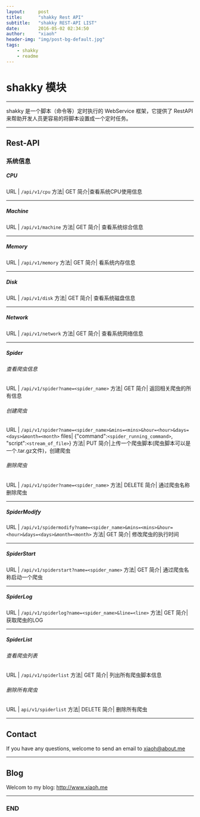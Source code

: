 ```yaml
---
layout:     post
title:      "shakky Rest API"
subtitle:   "shakky REST-API LIST"
date:       2016-05-02 02:34:50
author:     "xiaoh"
header-img: "img/post-bg-default.jpg"
tags:
    - shakky
    - readme
---
```


# shakky 模块

---

shakky 是一个脚本（命令等）定时执行的 WebService 框架，它提供了 RestAPI 来帮助开发人员更容易的将脚本设置成一个定时任务。

---

## Rest-API

### 系统信息

##### CPU

URL | `/api/v1/cpu`
方法| GET
简介|查看系统CPU使用信息

---

##### Machine

URL | `/api/v1/machine`
方法| GET 
简介| 查看系统综合信息

---

##### Memory

URL | `/api/v1/memory`
方法| GET
简介| 看系统内存信息

---

##### Disk

URL | `/api/v1/disk`
方法| GET
简介| 查看系统磁盘信息

---

##### Network

URL | `/api/v1/network`
方法| GET 
简介| 查看系统网络信息

---

##### Spider

###### 查看爬虫信息

URL | `/api/v1/spider?name=<spider_name>`
方法| GET
简介| 返回相关爬虫的所有信息

###### 创建爬虫

URL | `/api/v1/spider?name=<spider_name>&mins=<mins>&hour=<hour>&days=<days>&month=<month>`
files| {"command":`<spider_running_command>`, "script":`<stream_of_file>`}
方法| PUT
简介|上传一个爬虫脚本(爬虫脚本可以是一个.tar.gz文件)，创建爬虫

###### 删除爬虫

URL | `/api/v1/spider?name=<spider_name>`
方法| DELETE
简介| 通过爬虫名称删除爬虫

---

##### SpiderModify

URL | `/api/v1/spidermodify?name=<spider_name>&mins=<mins>&hour=<hour>&days=<days>&month=<month>`
方法| GET
简介| 修改爬虫的执行时间

---

##### SpiderStart

URL | `/api/v1/spiderstart?name=<spider_name>`
方法| GET
简介| 通过爬虫名称启动一个爬虫

---

##### SpiderLog

URL | `/api/v1/spiderlog?name=<spider_name>&line=<line>`
方法| GET
简介| 获取爬虫的LOG

---

##### SpiderList

###### 查看爬虫列表

URL | `/api/v1/spiderlist`
方法| GET
简介| 列出所有爬虫脚本信息

###### 删除所有爬虫

URL | `api/v1/spiderlist`
方法| DELETE
简介| 删除所有爬虫

---

## Contact

If you have any questions, welcome to send an email to <a class="email" href="mailto:xiaoh@about.me">xiaoh@about.me</a>

---

## Blog

Welcom to my blog: http://www.xiaoh.me

---

### END

